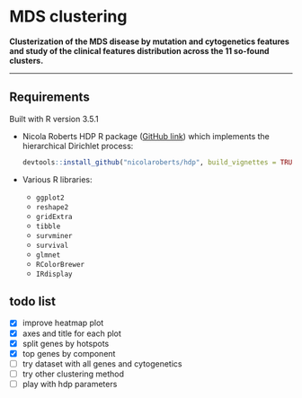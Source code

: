 # MDS clustering

**Clusterization of the MDS disease by mutation and cytogenetics features and study of the clinical features distribution across the 11 so-found clusters.**

***


## Requirements

Built with R version 3.5.1

- Nicola Roberts HDP R package ([GitHub link](https://github.com/nicolaroberts/hdp)) which implements the hierarchical Dirichlet process:  
    ```R
    devtools::install_github("nicolaroberts/hdp", build_vignettes = TRUE)
    ```

- Various R libraries:
    - `ggplot2`
    - `reshape2`
    - `gridExtra`
    - `tibble`
    - `survminer`
    - `survival`
    - `glmnet`
    - `RColorBrewer`
    - `IRdisplay`


## todo list

- [x] improve heatmap plot
- [x] axes and title for each plot
- [x] split genes by hotspots
- [x] top genes by component
- [ ] try dataset with all genes and cytogenetics
- [ ] try other clustering method
- [ ] play with hdp parameters
